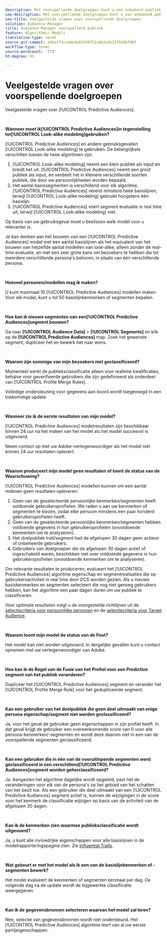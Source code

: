```yaml
---
description: Met voorspellende doelgroepen kunt u een onbekend publiek in real-time in verschillende personen indelen met behulp van gegevenswetenschap.
seo-description: Met voorspellende doelgroepen kunt u een onbekend publiek in real-time in verschillende personen indelen met behulp van gegevenswetenschap.
seo-title: Veelgestelde vragen over voorspellende doelgroepen
solution: Audience Manager
title: Audience Manager voorspellend publiek
feature: Algorithmic Models
translation-type: tm+mt
source-git-commit: e05eff3cc04e4a82399752c862e2b2370286f96f
workflow-type: tm+mt
source-wordcount: '773'
ht-degree: 0%

---
```



# Veelgestelde vragen over voorspellende doelgroepen

Veelgestelde vragen over [!UICONTROL Predictive Audiences].

 

**Wanneer moet ik[!UICONTROL Predictive Audiences]in tegenstelling tot[!UICONTROL Look-alike modeling]gebruiken?**

[!UICONTROL Predictive Audiences] en andere gebruiksgevallen [!UICONTROL Look-alike modeling] te gebruiken. De belangrijkste verschillen tussen de twee algoritmen zijn:

1. [!UICONTROL Look-alike modeling] neemt een klein publiek als input en breidt het uit. [!UICONTROL Predictive Audiences] neemt een groot publiek als input, en verdeelt het in kleinere verschillende soorten publiek, die door uw persoonlijkheden worden bepaald.
1. Het aantal basissegmenten is verschillend voor elk algoritme. [!UICONTROL Predictive Audiences] vereist minstens twee basislijnen, terwijl [!UICONTROL Look-alike modeling] gebruikt hoogstens één basislijn.
1. [!UICONTROL Predictive Audiences] voert segment evaluatie in real time uit, terwijl [!UICONTROL Look-alike modeling] niet.

Op basis van uw gebruiksgeval moet u beslissen welk model voor u relevanter is.

Je kan denken aan het bouwen van een [!UICONTROL Predictive Audiences] model met een aantal basislijnen als het equivalent van het bouwen van hetzelfde aantal modellen van look-alike, alleen zonder de real-time evaluatie, en met een zeer grote kans om bezoekers te hebben die tot meerdere verschillende persona&#39;s behoren, in plaats van één verschillende persona.

 

**Hoeveel personen/modellen mag ik maken?**

U kunt maximaal 10 [!UICONTROL Predictive Audiences] modellen maken. Voor elk model, kunt u tot 50 basislijnkenmerken of segmenten bepalen.

 

**Hoe kan ik nieuwe segmenten van een[!UICONTROL Predictive Audiences]segment bouwen?**

Ga naar **[!UICONTROL Audience Data]** > **[!UICONTROL Segments]** en klik op de **[!UICONTROL Predictive Audiences]** map. Zoek het gewenste segment, dupliceer het en bewerk het naar wens.

 

**Waarom zijn sommige van mijn bezoekers niet geclassificeerd?**

Momenteel werkt de publieksclassificatie alleen voor realtime kwalificaties, behalve voor geverifieerde gebruikers die zijn gedefinieerd als onderdeel van [!UICONTROL Profile Merge Rules].

Volledige ondersteuning voor gegevens aan boord wordt toegevoegd in een toekomstige update.

 

**Wanneer zie ik de eerste resultaten van mijn model?**

[!UICONTROL Predictive Audiences] modelresultaten zijn beschikbaar binnen 24 uur na het maken van het model als het model succesvol is uitgevoerd.

Neem contact op met uw Adobe-vertegenwoordiger als het model niet binnen 24 uur resultaten oplevert.

 

**Waarom produceert mijn model geen resultaten of toont de status van de Waarschuwing?**

[!UICONTROL Predictive Audiences] modellen kunnen om een aantal redenen geen resultaten opleveren:

1. Geen van de geselecteerde persoonlijke kenmerken/segmenten heeft voldoende gebruikersprofielen. We raden u aan uw kenmerken of segmenten te kiezen, zodat elke persoon minstens een paar honderd gebruikersprofielen heeft.
1. Geen van de geselecteerde persoonlijke kenmerken/segmenten hebben voldoende gegevens in hun gebruikersprofielen (onvoldoende kenmerken om te analyseren).
1. Het doelpubliek trait/segment had de afgelopen 30 dagen geen actieve of onbeheerde gebruikers.
1. Gebruikers van doelgroepen die de afgelopen 30 dagen actief of ingeschakeld waren, beschikken niet over voldoende gegevens in hun gebruikersprofielen (onvoldoende kenmerken om te analyseren).

Om relevante resultaten te produceren, evalueert het [!UICONTROL Predictive Audiences] algoritme eigenschap en segmentrealisaties die op gebruikersactiviteit in real time door DCS worden gezien. Als u nieuwe basiskenmerken en segmenten selecteert die nog niet genoeg gebruikers hebben, kan het algoritme een paar dagen duren om uw publiek te classificeren.

Voor optimale resultaten volgt u de voorgestelde richtlijnen uit de [selectiecriteria voor persoonlijke personen](../features/algorithmic-models/predictive-audiences.md#selection-personas) en de [selectiecriteria voor Target Audience](../features/algorithmic-models/predictive-audiences.md#selection-audience).

 

**Waarom toont mijn model de status van de Fout?**

Het model kan niet worden uitgevoerd. In dergelijke gevallen kunt u contact opnemen met uw vertegenwoordiger van Adobe.

 

**Hoe kan ik de Regel van de Fusie van het Profiel voor een Predictive segment van het publiek veranderen?**

Dupliceer het [!UICONTROL Predictive Audiences] segment en verander het [!UICONTROL Profile Merge Rule] voor het gedupliceerde segment.

 

**Kan een gebruiker van het doelpubliek die geen deel uitmaakt van enige persona eigenschap/segment niet worden geclassificeerd?**

Ja, voor het geval de gebruiker geen eigenschappen in zijn profiel heeft. In dat geval krijgt de gebruiker een overeenkomende score van 0 voor alle persona-kenmerken/-segmenten en wordt deze daarom niet in een van de voorspellende segmenten geclassificeerd.

 

**Kan een gebruiker die in één van de vooruitlopende segmenten werd geclassificeerd in een verschillend[!UICONTROL Predictive Audiences]segment worden geherclassificeerd?**

Ja. Aangezien het algoritme dagelijks wordt opgeleid, past het de veranderingen voor elk van de persona&#39;s op het gebied van het schatten van het bezit toe. Als een gebruiker die deel uitmaakt van een [!UICONTROL Predictive Audiences] segment actief is, kunnen de wijzigingen in de score voor het kenmerk de classificatie wijzigen op basis van de activiteit van de afgelopen 30 dagen.

 

**Kan ik de kenmerken zien waarmee publieksclassificatie wordt uitgevoerd?**

Ja, u kunt alle invloedrijke eigenschappen voor alle basislijnen in de modelrapporteringspagina zien. Zie [Influential Traits](../features/algorithmic-models/predictive-audiences-reporting.md#influential-traits).

 

**Wat gebeurt er met het model als ik een van de basislijnkenmerken of -segmenten bewerk?**

Het model evalueert de kenmerken of segmenten eenmaal per dag. De volgende dag na de update wordt de bijgewerkte classificatie weergegeven.

 

**Kan ik de gegevensbronnen selecteren waarvan het model zal leren?**

Nee, selectie van gegevensbronnen wordt niet ondersteund. Het [!UICONTROL Predictive Audiences] algoritme leert van al uw eerste partijeigenschappen.